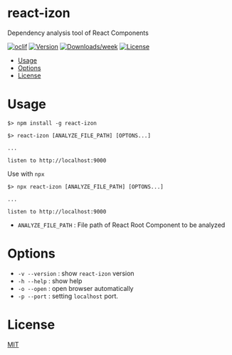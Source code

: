 # react-izon

Dependency analysis tool of React Components

[![oclif](https://img.shields.io/badge/cli-oclif-brightgreen.svg)](https://oclif.io)
[![Version](https://img.shields.io/npm/v/react-izon.svg)](https://npmjs.org/package/react-izon)
[![Downloads/week](https://img.shields.io/npm/dw/react-izon.svg)](https://npmjs.org/package/react-izon)
[![License](https://img.shields.io/npm/l/react-izon.svg)](https://github.com/uttk/react-izon/blob/master/package.json)

* [Usage](#usage)
* [Options](#options)
* [License](#license)

# Usage

```sh-session
$> npm install -g react-izon

$> react-izon [ANALYZE_FILE_PATH] [OPTONS...]

...

listen to http://localhost:9000
```

Use with `npx`

```sh-session
$> npx react-izon [ANALYZE_FILE_PATH] [OPTONS...]

...

listen to http://localhost:9000
```


- `ANALYZE_FILE_PATH` : File path of React Root Component to be analyzed

# Options

- `-v --version` : show `react-izon` version
- `-h --help` : show help
- `-o --open` : open browser automatically
- `-p --port` : setting `localhost` port.


# License

[MIT](LICENSE "LICENSE")
